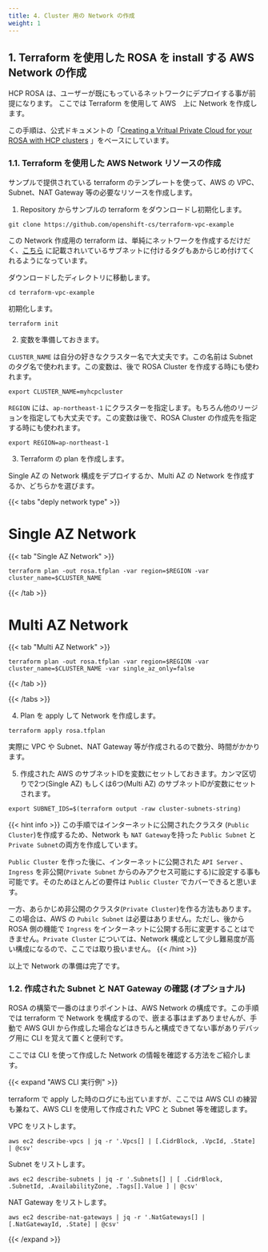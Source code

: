 ```yaml
---
title: 4. Cluster 用の Network の作成
weight: 1
---
```


## 1. Terraform を使用した ROSA を install する AWS Network の作成

HCP ROSA は、ユーザーが既にもっているネットワークにデプロイする事が前提になります。
ここでは Terraform を使用して AWS　上に Network を作成します。

この手順は、公式ドキュメントの「<a href="https://docs.openshift.com/rosa/rosa_hcp/rosa-hcp-sts-creating-a-cluster-quickly.html#rosa-hcp-creating-vpc" target="_blank">Creating a Vritual Private Cloud for your ROSA with HCP clusters</a>
」をベースにしています。


### 1.1. Terraform を使用した AWS Network リソースの作成

サンプルで提供されている terraform のテンプレートを使って、AWS の VPC、Subnet、NAT Gateway 等の必要なリソースを作成します。

1. Repository からサンプルの terraform をダウンロードし初期化します。

```tpl
git clone https://github.com/openshift-cs/terraform-vpc-example
```

この Network 作成用の terraform は、単純にネットワークを作成するだけだく、[こちら](https://repost.aws/knowledge-center/eks-vpc-subnet-discovery) に記載されいているサブネットに付けるタグもあからじめ付けてくれるようになっています。

ダウンロードしたディレクトリに移動します。

```tpl
cd terraform-vpc-example
```
初期化します。

```tpl
terraform init
```

2. 変数を準備しておきます。

`CLUSTER_NAME` は自分の好きなクラスター名で大丈夫です。この名前は Subnet のタグ名で使われます。この変数は、後で ROSA Cluster を作成する時にも使われます。

```tpl
export CLUSTER_NAME=myhcpcluster
```

`REGION` には、`ap-northeast-1` にクラスターを指定します。もちろん他のリージョンを指定しても大丈夫です。この変数は後で、ROSA Cluster の作成先を指定する時にも使われます。

```tpl
export REGION=ap-northeast-1
```

3. Terraform の plan を作成します。

Single AZ の Network 構成をデプロイするか、Multi AZ の Network を作成するか、どちらかを選びます。


{{< tabs "deply network type" >}}
# Single AZ Network
{{< tab "Single AZ Network" >}}

```tpl
terraform plan -out rosa.tfplan -var region=$REGION -var cluster_name=$CLUSTER_NAME 
```


{{< /tab >}}


# Multi AZ Network
{{< tab "Multi AZ Network" >}}

```tpl
terraform plan -out rosa.tfplan -var region=$REGION -var cluster_name=$CLUSTER_NAME -var single_az_only=false
```
{{< /tab >}}

{{< /tabs >}}


4. Plan を apply して Network を作成します。

```tpl
terraform apply rosa.tfplan
```

実際に VPC や Subnet、NAT Gateway 等が作成されるので数分、時間がかかります。

5. 作成された AWS のサブネットIDを変数にセットしておきます。カンマ区切りで2つ(Single AZ) もしくは6つ(Multi AZ) のサブネットIDが変数にセットされます。

```tpl
export SUBNET_IDS=$(terraform output -raw cluster-subnets-string)
```

{{< hint info >}}
この手順ではインターネットに公開されたクラスタ (`Public Cluster`)を作成するため、Network も `NAT Gateway`を持った  `Public Subnet` と `Private Subnet`の両方を作成しています。

`Public Cluster` を作った後に、インターネットに公開された `API Server` 、`Ingress` を非公開(`Private Subnet` からのみアクセス可能にする)に設定する事も可能です。そのためほとんどの要件は `Public Cluster` でカバーできると思います。

一方、あらかじめ非公開のクラスタ(`Private Cluster`)を作る方法もあります。この場合は、AWS の `Pubilc Subnet` は必要はありません。ただし、後から ROSA 側の機能で `Ingress` をインターネットに公開する形に変更することはできません。`Private Cluster` については、Network 構成として少し難易度が高い構成になるので、ここでは取り扱いません。
{{< /hint >}}

以上で Network の準備は完了です。

### 1.2. 作成された Subnet と NAT Gateway の確認 (オプショナル)


ROSA の構築で一番のはまりポイントは、AWS Network の構成です。この手順では terraform で Network を構成するので、嵌まる事はまずありませんが、手動で AWS GUI から作成した場合などはきちんと構成できてない事がありデバッグ用に CLI を覚えて置くと便利です。

ここでは CLI を使って作成した Network の情報を確認する方法をご紹介します。

{{< expand "AWS CLI 実行例" >}}

terraform で apply した時のログにも出ていますが、ここでは AWS CLI の練習も兼ねて、AWS CLI を使用して作成された VPC と Subnet 等を確認します。

VPC をリストします。
```tpl
aws ec2 describe-vpcs | jq -r '.Vpcs[] | [.CidrBlock, .VpcId, .State] | @csv'
```

Subnet をリストします。
```tpl
aws ec2 describe-subnets | jq -r '.Subnets[] | [ .CidrBlock, .SubnetId, .AvailabilityZone, .Tags[].Value ] | @csv'
```

NAT Gateway をリストします。
```tpl
aws ec2 describe-nat-gateways | jq -r '.NatGateways[] | [.NatGatewayId, .State] | @csv'
```
{{< /expand >}}


